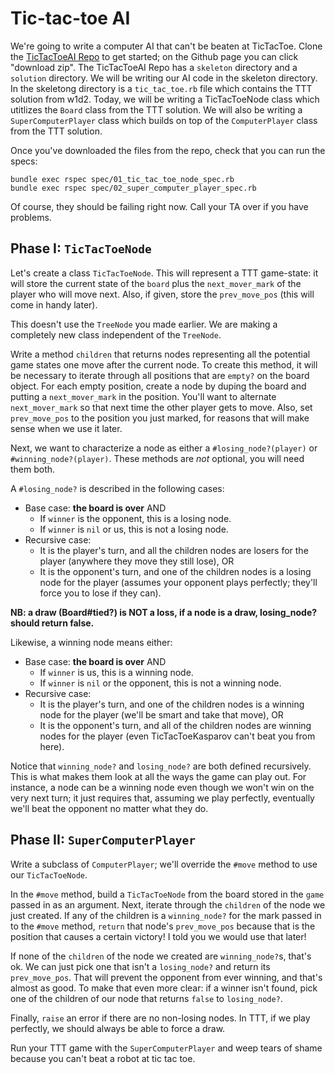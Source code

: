 # Tic-tac-toe AI

We're going to write a computer AI that can't be beaten at
TicTacToe. Clone the [TicTacToeAI Repo][ttt-repo] to get started; on
the Github page you can click "download zip". The TicTacToeAI Repo has
a `skeleton` directory and a `solution` directory. We will be writing
our AI code in the skeleton directory. In the skeletong directory is 
a `tic_tac_toe.rb` file which contains the TTT solution from w1d2. 
Today, we will be writing a TicTacToeNode class which utitlizes the `Board`
class from the TTT solution. We will also be writing a `SuperComputerPlayer`
class which builds on top of the `ComputerPlayer` class from the TTT solution.

Once you've downloaded the files from the repo, check that you can run the specs:

    bundle exec rspec spec/01_tic_tac_toe_node_spec.rb
    bundle exec rspec spec/02_super_computer_player_spec.rb

Of course, they should be failing right now. Call your TA over if you
have problems.

[ttt-repo]: https://github.com/appacademy/TicTacToeAI

## Phase I: `TicTacToeNode`

Let's create a class `TicTacToeNode`. This will represent a TTT
game-state: it will store the current state of the `board` plus the
`next_mover_mark` of the player who will move next.  Also, if given,
store the `prev_move_pos` (this will come in handy later).

This doesn't use the `TreeNode` you made earlier. We are making a
completely new class independent of the `TreeNode`.

Write a method `children` that returns nodes representing all the
potential game states one move after the current node. To create this
method, it will be necessary to iterate through all positions that are
`empty?` on the board object. For each empty position, create a node
by duping the board and putting a `next_mover_mark` in the
position. You'll want to alternate `next_mover_mark` so that next time
the other player gets to move. Also, set `prev_move_pos` to the
position you just marked, for reasons that will make sense when we use
it later.

Next, we want to characterize a node as either a
`#losing_node?(player)` or `#winning_node?(player)`. 
These methods are *not* optional, you will need them both.

A `#losing_node?` is described in the following cases:

* Base case: **the board is over** AND
    * If `winner` is the opponent, this is a losing node.
    * If `winner` is `nil` or us, this is not a losing node.
* Recursive case:
    * It is the player's turn, and all the children nodes are losers
      for the player (anywhere they move they still lose), OR
    * It is the opponent's turn, and one of the children nodes is a
      losing node for the player (assumes your opponent plays
      perfectly; they'll force you to lose if they can).

**NB: a draw (Board#tied?) is NOT a loss, if a node is a draw,
losing_node? should return false.**

Likewise, a winning node means either:

* Base case: **the board is over** AND
    * If `winner` is us, this is a winning node.
    * If `winner` is `nil` or the opponent, this is not a winning
      node.
* Recursive case:
    * It is the player's turn, and one of the children nodes is a
      winning node for the player (we'll be smart and take that move),
      OR
    * It is the opponent's turn, and all of the children nodes are
      winning nodes for the player (even TicTacToeKasparov can't beat
      you from here).

Notice that `winning_node?` and `losing_node?` are both defined
recursively. This is what makes them look at all the ways the game can
play out. For instance, a node can be a winning node even though we
won't win on the very next turn; it just requires that, assuming we
play perfectly, eventually we'll beat the opponent no matter what they
do.

## Phase II: `SuperComputerPlayer`

Write a subclass of `ComputerPlayer`; we'll override the `#move`
method to use our `TicTacToeNode`.

In the `#move` method, build a `TicTacToeNode` from the board stored
in the `game` passed in as an argument. Next, iterate through
the `children` of the node we just created. If any of the children
is a `winning_node?` for the mark passed in to the `#move` method,
`return` that node's `prev_move_pos` because that is the position
that causes a certain victory! I told you we would use that later!

If none of the `children` of the node we created are `winning_node?`s,
that's ok. We can just pick one that isn't a `losing_node?` and return
its `prev_move_pos`. That will prevent the opponent from ever winning,
and that's almost as good. To make that even more clear: if a winner
isn't found, pick one of the children of our node that returns `false`
to `losing_node?`.

Finally, `raise` an error if there are no non-losing nodes. In TTT, if
we play perfectly, we should always be able to force a draw.

Run your TTT game with the `SuperComputerPlayer` and weep tears of
shame because you can't beat a robot at tic tac toe.
